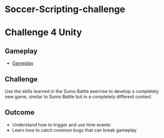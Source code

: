 # Soccer-Scripting-challenge
# Challenge 4 Unity

## Gameplay
- [Gameplay](https://drive.google.com/file/d/1rd0eDnhfKrS_ylVutn6swsA0E0gBLxZ7/view?usp=sharing)
## Challenge
Use the skills learned in the Sumo Battle exercise to develop a completely new game, similar to Sumo Battle but in a completely different context.

## Outcome
- Understand how to trigger and use time events
- Learn how to catch common bugs that can break gameplay